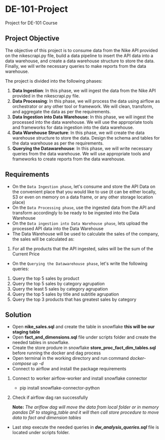 # DE-101-Project

Project for DE-101 Course

## Project Objective

The objective of this project is to consume data from the Nike API provided on the nikescrapi.py file, build a data pipeline to insert the API data into a data warehouse, and create a data warehouse structure to store the data. Finally, we will write necessary queries to make reports from the data warehouse.

The project is divided into the following phases:

1. **Data Ingestion**:
   In this phase, we will ingest the data from the Nike API provided in the nikescrapi.py file.
2. **Data Processing**:
   In this phase, we will process the data using airflow as orchestrator or any other tool or framework. We will clean, transform, and aggregate the data as per the requirements.
3. **Data Ingestion into Data Warehouse**:
   In this phase, we will ingest the processed into the data warehouse. We will use the appropriate tools and frameworks for data ingestion into the data warehouse.
4. **Data Warehouse Structure**:
   In this phase, we will create the data warehouse structure to store the data. Design the schema and tables for the data warehouse as per the requirements.
5. **Querying the Datawarehouse**:
   In this phase, we will write necessary queries from the data warehouse. We will use appropriate tools and frameworks to create reports from the data warehouse.

## Requirements

- On the `Data Ingestion phase`, let's consume and store the API Data on the convenient place that you would like to use (it can be either locally, S3 or even on memory on a data frame, or any other storage location place)
- On the `Data Processing phase`, use the ingested data from the API and transform accordingly to be ready to be ingested into the Data Warehouse
- On the `Data ingestion into Data Warehouse phase`, lets upload the processed API data into the Data Warehouse
- The Data Warehouse will be used to calculate the sales of the company, the sales will be calculated as:

1. For all the products that the API ingested, sales will be the sum of the Current Price

- On the `Querying the Datawarehouse phase`, let's write the following queries:

1. Query the top 5 sales by product
2. Query the top 5 sales by category agrupation
3. Query the least 5 sales by category agrupation
4. Query the top 5 sales by title and subtitle agrupation
5. Query the top 3 products that has greatest sales by category

## Solution

- Open **nike_sales.sql** and create the table in snowflake **this will be our staging table**
- Open **fact_and_dimensions.sql** file under scripts folder and create the needed tables in snowflake.
- Create the store produre in snowflake **store_proc_fact_dim_tables.sql** before running the docker and dag process
- Open terminal in the working directory and run command _docker-compose up -d_
- Connect to airflow and install the package requirements

1.  Connect to worker airflow-worker and install snowflake connector
    - pip install snowflake-connector-python
2.  Check if airflow dag ran successfully

    **Note:** _The ariflow dag will move the data from local folder or in memory pandas DF to staging_table and it will then call store procedure to move data to fact and dimension tables_

- Last step execute the needed queries in **_dw_analysis_queries.sql_** file is located under scripts folder.
